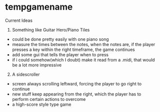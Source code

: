 # tempgamename

Current Ideas

1. Something like Guitar Hero/Piano Tiles
- could be done pretty easily with one piano song
- measure the times between the notes, when the notes are, if the player presses a key within the right timeframe, the game continues
- add some gui that tells the player when to press
- if i could somehow(which I doubt) make it read from a .midi, that would be a lot more impressive
2. A sidescroller
- screen always scrolling leftward, forcing the player to go right to continue
- new stuff keep appearing from the right, which the player has to perform certain actions to overcome
- a high-score style type game
